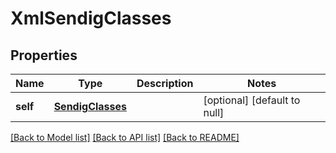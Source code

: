 # XmlSendigClasses

## Properties
Name | Type | Description | Notes
------------ | ------------- | ------------- | -------------
**self** | [**SendigClasses**](SendigClasses.md) |  | [optional] [default to null]

[[Back to Model list]](../README.md#documentation-for-models) [[Back to API list]](../README.md#documentation-for-api-endpoints) [[Back to README]](../README.md)


